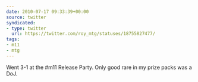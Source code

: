 ```yaml
---
date: 2010-07-17 09:33:39+00:00
source: twitter
syndicated:
- type: twitter
  url: https://twitter.com/roy_mtg/statuses/18755827477/
tags:
- m11
- mtg
---
```


Went 3-1 at the #m11 Release Party. Only good rare in my prize packs was a DoJ.